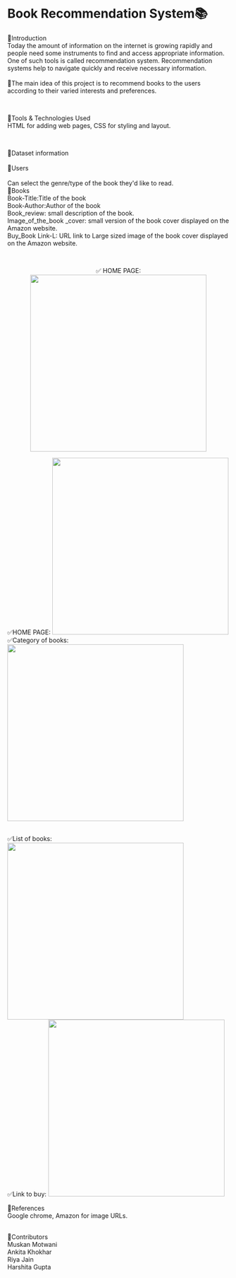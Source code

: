 # Book Recommendation System📚 <br /> 
🔲Introduction    <br />
   Today the amount of information on the internet is growing rapidly and people need some instruments to find and access appropriate information. One of such tools is    called recommendation system. Recommendation systems help to navigate quickly and receive necessary information. <br />                        
📌The main idea of this project is to recommend books to the users according to their varied interests and preferences.             

<br />


🔲Tools & Technologies Used <br />
  HTML for adding web pages, CSS for styling and layout.

<br />
                                                                                                                                                                       
                                                                                                                                                                       
🔲Dataset information  <br />                                                                                                                                     
   📌Users <br />                                                                                                                                               
    Can select the genre/type of the book they'd like to read. <br />
  📌Books<br>
    Book-Title:Title of the book<br>
    Book-Author:Author of the book<br>
    Book_review: small description of the book.<br>
    Image_of_the_book _cover: small version of the book cover displayed on the Amazon website.<br>
    Buy_Book Link-L: URL link to Large sized image of the book cover displayed on the Amazon website.

 <br /> 
 
 <p align="center">
  ✅ HOME PAGE: 
<img src="https://user-images.githubusercontent.com/116656940/211190148-0fdf3763-4c29-474b-b4a2-bd5bbb46d3c1.jpeg" height="400">
 <br /> 
   
  ✅HOME PAGE:
<img src="https://user-images.githubusercontent.com/116656940/211190204-b8c325e2-f46e-490a-97c2-66eeec75a21b.jpeg" height="400">
    <br /> 
  ✅Category of books:
<img src="https://user-images.githubusercontent.com/116656940/211190319-545b15dc-f336-4677-9664-1a7589f01ed5.jpeg" height="400">

 <br /> 
  ✅List of books:
<img src="https://user-images.githubusercontent.com/116656940/211190466-0d385138-69c3-4a99-8b51-6584692ce6cd.jpeg" height="400">
           
 <br />        
  ✅Link to buy:
<img src="https://user-images.githubusercontent.com/116656940/211190475-62db8eba-7393-48eb-bc9e-6bea3df10356.jpeg" height="400">
 <br /> 
 </p>


🔲References    <br />
  Google chrome, Amazon for image URLs.


<br />                                                                                                                                                                           
🔲Contributors<br>
  Muskan Motwani   <br />
  Ankita Khokhar   <br />
  Riya Jain       <br />
  Harshita Gupta      <br />









